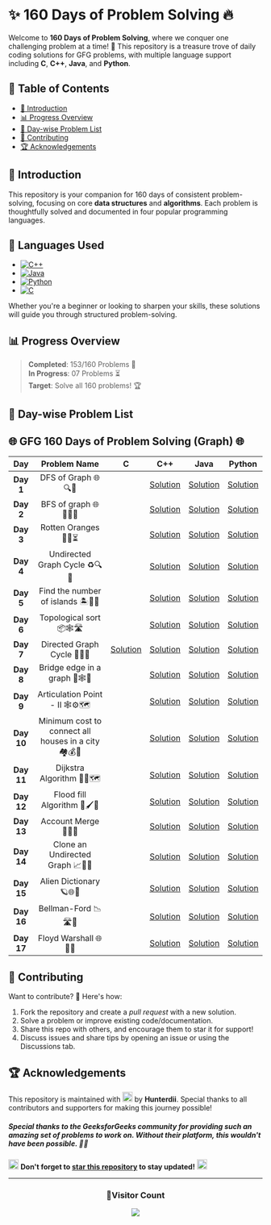 


# **✨ 160 Days of Problem Solving 🔥**


Welcome to **160 Days of Problem Solving**, where we conquer one challenging problem at a time! 🌟 This repository is a treasure trove of daily coding solutions for GFG problems, with multiple language support including **C**, **C++**, **Java**, and **Python**.

## **📌 Table of Contents**
- [🚀 Introduction](#-introduction)
- [📊 Progress Overview](#-progress-overview)
- [📅 Day-wise Problem List](#-day-wise-problem-list)
- [🤝 Contributing](#-contributing)
- [🏆 Acknowledgements](#-acknowledgements)


## **🚀 Introduction**

This repository is your companion for 160 days of consistent problem-solving, focusing on core **data structures** and **algorithms**. Each problem is thoughtfully solved and documented in four popular programming languages.

## 🚀 **Languages Used**
- [![C++](https://img.shields.io/badge/c++-%2300599C.svg?style=for-the-badge&logo=c%2B%2B&logoColor=white)](https://github.com/search?q=repo%3AHunterdii%2FGeeksforGeeks-POTD++language%3Acpp+path%3ANovember+2024+GFG+SOLUTION&type=code)
- [![Java](https://img.shields.io/badge/java-%23ED8B00.svg?style=for-the-badge&logo=java&logoColor=white)](https://github.com/search?q=repo%3AHunterdii%2FGeeksforGeeks-POTD++language%3AJava+path%3ANovember+2024+GFG+SOLUTION&type=code)
- [![Python](https://img.shields.io/badge/python-3670A0?style=for-the-badge&logo=python&logoColor=ffdd54)](https://github.com/search?q=repo%3AHunterdii%2FGeeksforGeeks-POTD++language%3APython+path%3ANovember+2024+GFG+SOLUTION&type=code)
- [![C](https://img.shields.io/badge/c-%2300599C.svg?style=for-the-badge&logo=c&logoColor=white)](https://github.com/search?q=repo%3AHunterdii%2FGeeksforGeeks-POTD++language%3Ac+path%3ANovember+2024+GFG+SOLUTION&type=code)


Whether you're a beginner or looking to sharpen your skills, these solutions will guide you through structured problem-solving.


## **📊 Progress Overview**

> **Completed**: 153/160 Problems 🎉  
> **In Progress**: 07 Problems ⏳  
> **Target**: Solve all 160 problems! 🏆


## **📅 Day-wise Problem List**  

## **🌐 GFG 160 Days of Problem Solving (Graph) 🌐**  

| **Day**  | **Problem Name**                                | **C**                                                                                                                              | **C++**                                                                                                                            | **Java**                                                                                                                           | **Python**                                                                                                                         |
|:--------:|:-----------------------------------------------:|:----------------------------------------------------------------------------------------------------------------------------------:|:---------------------------------------------------------------------------------------------------------------------------------:|:---------------------------------------------------------------------------------------------------------------------------------:|:----------------------------------------------------------------------------------------------------------------------------------:|
| **Day 1**  | DFS of Graph 🌐🔍🌲        |  | [Solution](Day%201%20-%20DFS%20of%20Graph.md#code-c) | [Solution](Day%201%20-%20DFS%20of%20Graph.md#code-java) | [Solution](Day%201%20-%20DFS%20of%20Graph.md#code-python) |
| **Day 2**  | BFS of graph 🌐🚶‍♂️🌲        |  | [Solution](Day%202%20-%20BFS%20of%20graph.md#code-c) | [Solution](Day%202%20-%20BFS%20of%20graph.md#code-java) | [Solution](Day%202%20-%20BFS%20of%20graph.md#code-python) |
| **Day 3**  | Rotten Oranges 🍊🦠⏳        |  | [Solution](Day%203%20-%20Rotten%20Oranges.md#code-c) | [Solution](Day%203%20-%20Rotten%20Oranges.md#code-java) | [Solution](Day%203%20-%20Rotten%20Oranges.md#code-python) |
| **Day 4**  | Undirected Graph Cycle ♻️🔍💠        |  | [Solution](Day%204%20-%20Undirected%20Graph%20Cycle.md#code-c) | [Solution](Day%204%20-%20Undirected%20Graph%20Cycle.md#code-java) | [Solution](Day%204%20-%20Undirected%20Graph%20Cycle.md#code-python) |
| **Day 5**  | Find the number of islands 🏝️🧭⛵        |  | [Solution](Day%205%20-%20Find%20the%20number%20of%20islands.md#code-c) | [Solution](Day%205%20-%20Find%20the%20number%20of%20islands.md#code-java) | [Solution](Day%205%20-%20Find%20the%20number%20of%20islands.md#code-python) |
| **Day 6**  | Topological sort 📦🕸️🛣️       |  | [Solution](Day%206%20-%20Topological%20sort.md#code-c) | [Solution](Day%206%20-%20Topological%20sort.md#code-java) | [Solution](Day%206%20-%20Topological%20sort.md#code-python) |
| **Day 7**  | Directed Graph Cycle 🔄🔁🚦       | [Solution](Day%207%20-%20Directed%20Graph%20Cycle.md#code-c) | [Solution](Day%207%20-%20Directed%20Graph%20Cycle.md#code-c-1) | [Solution](Day%207%20-%20Directed%20Graph%20Cycle.md#code-java) | [Solution](Day%207%20-%20Directed%20Graph%20Cycle.md#code-python) |
| **Day 8**  | Bridge edge in a graph 🌉🕸️🧭       |  | [Solution](Day%208%20-%20Bridge%20edge%20in%20a%20graph.md#code-c) | [Solution](Day%208%20-%20Bridge%20edge%20in%20a%20graph.md#code-java) | [Solution](Day%208%20-%20Bridge%20edge%20in%20a%20graph.md#code-python) |
| **Day 9**  | Articulation Point - II 🕸️⚙️🗺️      |  | [Solution](Day%209%20-%20Articulation%20Point%20-%20II.md#code-c) | [Solution](Day%209%20-%20Articulation%20Point%20-%20II.md#code-java) | [Solution](Day%209%20-%20Articulation%20Point%20-%20II.md#code-python) |
| **Day 10**  | Minimum cost to connect all houses in a city 🏘️💰🌆      |  | [Solution](Day%2010%20-%20Minimum%20cost%20to%20connect%20all%20houses%20in%20a%20city.md#code-c) | [Solution](Day%2010%20-%20Minimum%20cost%20to%20connect%20all%20houses%20in%20a%20city.md#code-java) | [Solution](Day%2010%20-%20Minimum%20cost%20to%20connect%20all%20houses%20in%20a%20city.md#code-python) |
| **Day 11**  | Dijkstra Algorithm 🚦📡🗺️     |  | [Solution](Day%2011%20-%20Dijkstra%20Algorithm.md#code-c) | [Solution](Day%2011%20-%20Dijkstra%20Algorithm.md#code-java) | [Solution](Day%2011%20-%20Dijkstra%20Algorithm.md#code-python) |
| **Day 12**  | Flood fill Algorithm 🌊🖌️📸     |  | [Solution](Day%2012%20-%20Flood%20fill%20Algorithm.md#code-c) | [Solution](Day%2012%20-%20Flood%20fill%20Algorithm.md#code-java) | [Solution](Day%2012%20-%20Flood%20fill%20Algorithm.md#code-python) |
| **Day 13**  | Account Merge 👥💼🧾	     |  | [Solution](Day%2013%20-%20Account%20Merge.md#code-c) | [Solution](Day%2013%20-%20Account%20Merge.md#code-java) | [Solution](Day%2013%20-%20Account%20Merge.md#code-python) |
| **Day 14**  | Clone an Undirected Graph 📈👥🧬		     |  | [Solution](Day%2014%20-%20Clone%20an%20Undirected%20Graph.md#code-c) | [Solution](Day%2014%20-%20Clone%20an%20Undirected%20Graph.md#code-java) | [Solution](Day%2014%20-%20Clone%20an%20Undirected%20Graph.md#code-python) |
| **Day 15**  | Alien Dictionary 🪐🌐🦾		     |  | [Solution](Day%2015%20-%20Alien%20Dictionary.md#code-c) | [Solution](Day%2015%20-%20Alien%20Dictionary.md#code-java) | [Solution](Day%2015%20-%20Alien%20Dictionary.md#code-python) |
| **Day 16**  | Bellman-Ford 📉🛣️🚦		     |  | [Solution](Day%2016%20-%20Bellman-Ford.md#code-c) | [Solution](Day%2016%20-%20Bellman-Ford.md#code-java) | [Solution](Day%2016%20-%20Bellman-Ford.md#code-python) |
| **Day 17**  | Floyd Warshall 🌐🔁💥			     |  | [Solution](Day%2017%20-%20Floyd%20Warshall.md#code-c) | [Solution](Day%2017%20-%20Floyd%20Warshall.md#code-java) | [Solution](Day%2017%20-%20Floyd%20Warshall.md#code-python) |

## **🤝 Contributing**
Want to contribute? 🌟 Here's how:
1. Fork the repository and create a _pull request_ with a new solution.
2. Solve a problem or improve existing code/documentation.
3. Share this repo with others, and encourage them to star it for support!
4. Discuss issues and share tips by opening an issue or using the Discussions tab.


## **🏆 Acknowledgements**
This repository is maintained with <img src="https://github.com/user-attachments/assets/00314b63-96bb-4e9a-92f6-4ead67e0fb7d" width="20" height="20"> by **Hunterdii**. Special thanks to all contributors and supporters for making this journey possible!

##### Special thanks to the _GeeksforGeeks_ community for providing such an amazing set of problems to work on. Without their platform, this wouldn't have been possible. 🧑‍💻


<img src="https://github.com/user-attachments/assets/35f6838c-52f5-4e48-8a98-c5203f8c57e3" style="width:20px; color: #FFD700" alt="Star GIF"></h1> **Don't forget to [star this repository](https://github.com/Hunterdii/GeeksforGeeks-POTD) to stay updated!** <img src="https://github.com/user-attachments/assets/35f6838c-52f5-4e48-8a98-c5203f8c57e3" style="width:20px; color: #FFD700" alt="Star GIF"></h1>

---

<div align="center">
  <h3><b>📍Visitor Count</b></h3>
</div>

<p align="center">
  <img src="https://profile-counter.glitch.me/Hunterdii/count.svg" />
</p>

